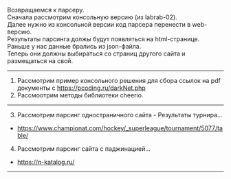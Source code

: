 Возвращаемся к парсеру.  
Сначала рассмотрим консольную версию (из labrab-02).  
Далее нужно из консольной версии код парсера перенести в web-версию.  
Результаты парсинга должы будут появляться на html-странице.  
Раньше у нас данные брались из json-файла.  
Теперь они должны выбираться со страниц другого сайта и размещаться на свой.  

---  

1. Рассмотрим пример консольного решения для сбора ссылок на pdf документы с https://pcoding.ru/darkNet.php  
2. Рассмоотрим методы библиотеки cheerio.  

---  

3. Рассмотрим парсинг одностраничного сайта - Результаты турнира...  
- https://www.championat.com/hockey/_superleague/tournament/5077/table/  

4. Рассмотрим парсинг сайта с паджинацией...
- https://n-katalog.ru/  

---  
